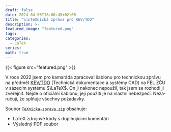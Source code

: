 ```yaml
---
draft: false
date: 2024-04-05T16:00:45+02:00
title: "🇨🇿TeXnická zpráva pro KEV/TDO"
description: >-
featured_image: "featured.png"
tags:
categories:
  - LaTeX
series:
math: true
---
```

<div lang="cs">
{{< figure src="featured.png" >}}

V roce 2022 jsem pro kamaráda zpracoval šablonu pro technickou
zprávu na předmět [KEV/TDO](https://courseware.zcu.cz/portal/studium/courseware/kev/tdo/) (Technická dokumentace a systémy CAD) na FEL ZČU v
sázecím systému $\LaTeX$. On ji nakonec nepoužil, tak jsem se rozhodl ji
zveřejnit. Nejde o oficiální šablonu, její použití je na vlastní nebezpečí.
Nezaručuji, že splňuje všechny požadavky.

Soubor [`TeXnicka-zprava.zip`](TeXnicka-zprava.zip) obsahuje:
- LaTeX zdrojové kódy s doplňujícími komentáři
- Výsledný PDF soubor
</div>
